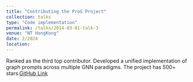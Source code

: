 ```yaml
---
title: "Contributing the ProG Project"
collection: talks
type: "Code implementation"
permalink: /talks/2014-03-01-talk-3
venue: "NT HongKong"
date: 2/2024
location:
---
```


Ranked as the third top contributor. Developed a unified implementation of graph prompts across multiple GNN paradigms. The project has 500+ stars.[GitHub Link](https://github.com/sheldonresearch/ProG)
